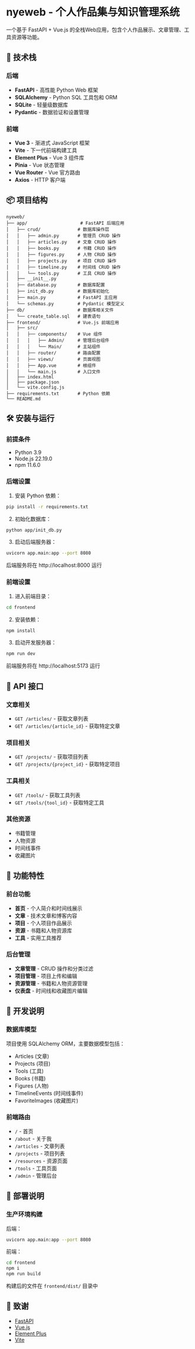 # nyeweb - 个人作品集与知识管理系统

一个基于 FastAPI + Vue.js 的全栈Web应用，包含个人作品展示、文章管理、工具资源等功能。

## 🚀 技术栈

### 后端

- **FastAPI** - 高性能 Python Web 框架
- **SQLAlchemy** - Python SQL 工具包和 ORM
- **SQLite** - 轻量级数据库
- **Pydantic** - 数据验证和设置管理

### 前端

- **Vue 3** - 渐进式 JavaScript 框架
- **Vite** - 下一代前端构建工具
- **Element Plus** - Vue 3 组件库
- **Pinia** - Vue 状态管理
- **Vue Router** - Vue 官方路由
- **Axios** - HTTP 客户端

## 📦 项目结构

```
nyeweb/
├── app/                    # FastAPI 后端应用
│   ├── crud/              # 数据库操作层
│   │   ├── admin.py       # 管理员 CRUD 操作
│   │   ├── articles.py    # 文章 CRUD 操作
│   │   ├── books.py       # 书籍 CRUD 操作
│   │   ├── figures.py     # 人物 CRUD 操作
│   │   ├── projects.py    # 项目 CRUD 操作
│   │   ├── timeline.py    # 时间线 CRUD 操作
│   │   └── tools.py       # 工具 CRUD 操作
│   ├── __init__.py
│   ├── database.py        # 数据库配置
│   ├── init_db.py         # 数据库初始化
│   ├── main.py            # FastAPI 主应用
│   └── schemas.py         # Pydantic 模型定义
├── db/                    # 数据库相关文件
│   └── create_table.sql   # 建表语句
├── frontend/              # Vue.js 前端应用
│   ├── src/
│   │   ├── components/    # Vue 组件
│   │   │   ├── Admin/     # 管理后台组件
│   │   │   └── Main/      # 主站组件
│   │   ├── router/        # 路由配置
│   │   ├── views/         # 页面视图
│   │   ├── App.vue        # 根组件
│   │   └── main.js        # 入口文件
│   ├── index.html
│   ├── package.json
│   └── vite.config.js
├── requirements.txt       # Python 依赖
└── README.md
```

## 🛠️ 安装与运行

### 前提条件

- Python 3.9
- Node.js 22.19.0
- npm 11.6.0

### 后端设置

1. 安装 Python 依赖：

```bash
pip install -r requirements.txt
```

2. 初始化数据库：

```bash
python app/init_db.py
```

3. 启动后端服务器：

```bash
uvicorn app.main:app --port 8080
```

后端服务将在 http://localhost:8000 运行

### 前端设置

1. 进入前端目录：

```bash
cd frontend
```

2. 安装依赖：

```bash
npm install
```

3. 启动开发服务器：

```bash
npm run dev
```

前端服务将在 http://localhost:5173 运行

## 📡 API 接口

### 文章相关

- `GET /articles/` - 获取文章列表
- `GET /articles/{article_id}` - 获取特定文章

### 项目相关

- `GET /projects/` - 获取项目列表
- `GET /projects/{project_id}` - 获取特定项目

### 工具相关

- `GET /tools/` - 获取工具列表
- `GET /tools/{tool_id}` - 获取特定工具

### 其他资源

- 书籍管理
- 人物资源
- 时间线事件
- 收藏图片

## 🎯 功能特性

### 前台功能

- **首页** - 个人简介和时间线展示
- **文章** - 技术文章和博客内容
- **项目** - 个人项目作品展示
- **资源** - 书籍和人物资源库
- **工具** - 实用工具推荐

### 后台管理

- **文章管理** - CRUD 操作和分类过滤
- **项目管理** - 项目上传和编辑
- **资源管理** - 书籍和人物资源管理
- **仪表盘** - 时间线和收藏图片编辑

## 🔧 开发说明

### 数据库模型

项目使用 SQLAlchemy ORM，主要数据模型包括：

- Articles (文章)
- Projects (项目)
- Tools (工具)
- Books (书籍)
- Figures (人物)
- TimelineEvents (时间线事件)
- FavoriteImages (收藏图片)

### 前端路由

- `/` - 首页
- `/about` - 关于我
- `/articles` - 文章列表
- `/projects` - 项目列表
- `/resources` - 资源页面
- `/tools` - 工具页面
- `/admin` - 管理后台

## 📝 部署说明

### 生产环境构建

后端：

```bash
uvicorn app.main:app --port 8080
```

前端：

```bash
cd frontend
npm i
npm run build
```

构建后的文件在 `frontend/dist/` 目录中

## 🙏 致谢

- [FastAPI](https://fastapi.tiangolo.com/)
- [Vue.js](https://vuejs.org/)
- [Element Plus](https://element-plus.org/)
- [Vite](https://vitejs.dev/)
